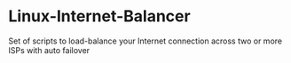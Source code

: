 Linux-Internet-Balancer
=======================

Set of scripts to load-balance your Internet connection across two or more ISPs with auto failover
